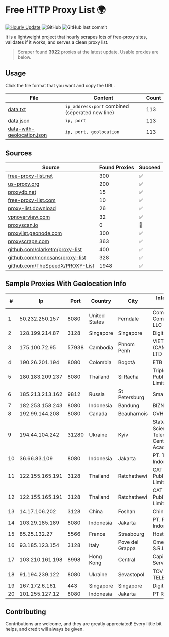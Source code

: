 
# Free HTTP Proxy List 🌍

[![Hourly Update](https://github.com/mertguvencli/http-proxy-list/actions/workflows/main.yml/badge.svg?branch=main)](https://github.com/mertguvencli/http-proxy-list/actions/workflows/main.yml)
![GitHub](https://img.shields.io/github/license/mertguvencli/http-proxy-list)
![GitHub last commit](https://img.shields.io/github/last-commit/mertguvencli/http-proxy-list)

It is a lightweight project that hourly scrapes lots of free-proxy sites, validates if it works, and serves a clean proxy list.


> Scraper found **3922** proxies at the latest update. Usable proxies are below.

## Usage

Click the file format that you want and copy the URL.


|File|Content|Count|
|----|-------|-----|
|[data.txt](https://raw.githubusercontent.com/mertguvencli/http-proxy-list/main/proxy-list/data.txt)|`ip_address:port` combined (seperated new line)|113|
|[data.json](https://raw.githubusercontent.com/mertguvencli/http-proxy-list/main/proxy-list/data.json)|`ip, port`|113|
|[data-with-geolocation.json](https://raw.githubusercontent.com/mertguvencli/http-proxy-list/main/proxy-list/data-with-geolocation.json)|`ip, port, geolocation`|113|

## Sources

|Source|Found Proxies|Succeed|
|------|-------------|-------|
|[free-proxy-list.net](https://free-proxy-list.net)|300|✅|
|[us-proxy.org](https://www.us-proxy.org)|200|✅|
|[proxydb.net](http://proxydb.net)|15|✅|
|[free-proxy-list.com](https://free-proxy-list.com/?page=&port=&type%5B%5D=http&type%5B%5D=https&up_time=0&search=Search)|10|✅|
|[proxy-list.download](https://www.proxy-list.download/HTTP)|26|✅|
|[vpnoverview.com](https://vpnoverview.com/privacy/anonymous-browsing/free-proxy-servers)|32|✅|
|[proxyscan.io](https://www.proxyscan.io)|0|🚫|
|[proxylist.geonode.com](https://proxylist.geonode.com/api/proxy-list?limit=300&page=1&sort_by=lastChecked&sort_type=desc&protocols=http,https)|300|✅|
|[proxyscrape.com](https://api.proxyscrape.com/v2/?request=displayproxies&protocol=http&timeout=10000&country=all&ssl=all&anonymity=all)|363|✅|
|[github.com/clarketm/proxy-list](https://raw.githubusercontent.com/clarketm/proxy-list/master/proxy-list-raw.txt)|400|✅|
|[github.com/monosans/proxy-list](https://raw.githubusercontent.com/monosans/proxy-list/main/proxies/http.txt)|328|✅|
|[github.com/TheSpeedX/PROXY-List](https://raw.githubusercontent.com/TheSpeedX/PROXY-List/master/http.txt)|1948|✅|


## Sample Proxies With Geolocation Info

|#|Ip|Port|Country|City|Internet Service Provider|
|-|--|----|-------|----|-------------------------|
|1|50.232.250.157|8080|United States|Ferndale|Comcast Cable Communications, LLC|
|2|128.199.214.87|3128|Singapore|Singapore|DigitalOcean, LLC|
|3|175.100.72.95|57938|Cambodia|Phnom Penh|VIETTEL (CAMBODIA) PTE., LTD|
|4|190.26.201.194|8080|Colombia|Bogotá|ETB - Colombia|
|5|180.183.209.237|8080|Thailand|Si Racha|Triple T Broadband Public Company Limited|
|6|185.213.213.162|9812|Russia|St Petersburg|Smartcom LLC|
|7|182.253.158.243|8080|Indonesia|Bandung|BIZNET|
|8|192.99.144.208|8080|Canada|Beauharnois|OVH SAS|
|9|194.44.104.242|31280|Ukraine|Kyiv|State Enterprise Scientific and Telecommunication Centre "Ukrainian Academic an|
|10|36.66.83.109|8080|Indonesia|Jakarta|PT. Telekomunikasi Indonesia|
|11|122.155.165.191|3128|Thailand|Ratchathewi|CAT Telecom Public Company Limited|
|12|122.155.165.191|3128|Thailand|Ratchathewi|CAT Telecom Public Company Limited|
|13|14.17.106.202|3128|China|Foshan|Chinanet|
|14|103.29.185.189|8080|Indonesia|Jakarta|PT. Pascal Indonesia|
|15|85.25.132.27|5566|France|Strasbourg|Host Europe GmbH|
|16|93.185.123.154|3128|Italy|Pove del Grappa|Omegacom S.R.L.S.|
|17|103.210.161.198|8998|Hong Kong|Central|Capitalonline Data Service Co., LTD|
|18|91.194.239.122|8080|Ukraine|Sevastopol|TOV NEO-TELECOM|
|19|167.172.6.161|443|Singapore|Singapore|DigitalOcean, LLC|
|20|101.255.127.12|8080|Indonesia|Jakarta|PT Remala Abadi|



## Contributing

Contributions are welcome, and they are greatly appreciated! Every
little bit helps, and credit will always be given.

